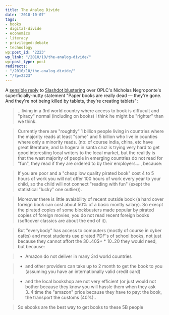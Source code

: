```yaml
---
title: The Analog Divide
date: '2010-10-07'
tags:
- books
- digital-divide
- economics
- literacy
- privileged-debate
- technology
wp:post_id: '2223'
wp_link: "/2010/10/the-analog-divide/"
wp:post_type: post
redirects:
- "/2010/10/the-analog-divide/"
- "/?p=2223"
---
```


A [sensible reply](http://news.slashdot.org/comments.pl?sid=1812480&cid=33827892) to [Slashdot blustering](http://news.slashdot.org/story/10/10/07/1725204/Negroponte-On-OLPCs-New-Path-Plans-For-XO-3) over OPLC's Nicholas Negroponte's superficially-nutty statement "Paper books are really dead — they're gone. And they're not being killed by tablets, they're creating tablets":

> ...living in a 3rd world country where access to book is diffucult and "piracy" normal (including on books) I think he might be "righter" than we think.

>

> Currently there are "roughtly" 1 billion people living in countries where the majority reads at least "some" and 5 billion who live in counties where only a minority reads. (nb: of course india, china, etc have great literature, and la hogera in santa cruz is trying very hard to get good interesting local writers to the local market, but the realitly is that the wast majority of people in emerging countries do not read for "fun", they read if they are ordered to by their employers...., because:

>

> If you are poor and a "cheap low quality pirated book" cost 4 to 5 hours of work you will not offer 100 hours of work every year to your child, so the child will not connect "reading with fun" (exept the statistical "lucky" one outlier)).

>

> Moreover there is little avaiability of recent outside book (a hard cover foreign book can cost about 50% of a basic montly salary). So execpt the pirated copies of some blockbusters made popular by pirated copies of foreign movies, you do not read recent foreign books (softcover classics are about the end of it).

>

> But "everybody" has access to computers (mostly of course in cyber cafés) and most students use pirated PDF's of school books, not just because they cannot affort the 30..40$+ \* 10..20 they would need, but because:

> - Amazon do not deliver in many 3rd world countries

> - and other providers can take up to 2 month to get the book to you (assuming you have an internationally valid credit card)

> - and the local bookshop are not very efficient (or just would not bother because they know you will hassle them when they ask 3..4 time the "amazon" price because they have to pay: the book, the transport the customs (40%)..

>

> So ebooks are the best way to get books to these 5B people

